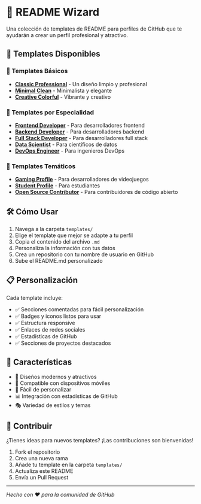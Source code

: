 # 🎨 README Wizard

Una colección de templates de README para perfiles de GitHub que te ayudarán a crear un perfil profesional y atractivo.

## 📁 Templates Disponibles

### 🚀 Templates Básicos
- **[Classic Professional](./templates/classic-professional.md)** - Un diseño limpio y profesional
- **[Minimal Clean](./templates/minimal-clean.md)** - Minimalista y elegante
- **[Creative Colorful](./templates/creative-colorful.md)** - Vibrante y creativo

### 💼 Templates por Especialidad
- **[Frontend Developer](./templates/frontend-developer.md)** - Para desarrolladores frontend
- **[Backend Developer](./templates/backend-developer.md)** - Para desarrolladores backend
- **[Full Stack Developer](./templates/fullstack-developer.md)** - Para desarrolladores full stack
- **[Data Scientist](./templates/data-scientist.md)** - Para científicos de datos
- **[DevOps Engineer](./templates/devops-engineer.md)** - Para ingenieros DevOps

### 🎯 Templates Temáticos
- **[Gaming Profile](./templates/gaming-profile.md)** - Para desarrolladores de videojuegos
- **[Student Profile](./templates/student-profile.md)** - Para estudiantes
- **[Open Source Contributor](./templates/opensource-contributor.md)** - Para contribuidores de código abierto

## 🛠️ Cómo Usar

1. Navega a la carpeta `templates/`
2. Elige el template que mejor se adapte a tu perfil
3. Copia el contenido del archivo `.md`
4. Personaliza la información con tus datos
5. Crea un repositorio con tu nombre de usuario en GitHub
6. Sube el README.md personalizado

## 📋 Personalización

Cada template incluye:
- ✅ Secciones comentadas para fácil personalización
- ✅ Badges y iconos listos para usar
- ✅ Estructura responsive
- ✅ Enlaces de redes sociales
- ✅ Estadísticas de GitHub
- ✅ Secciones de proyectos destacados

## 🎨 Características

- 🌟 Diseños modernos y atractivos
- 📱 Compatible con dispositivos móviles
- 🔧 Fácil de personalizar
- 📊 Integración con estadísticas de GitHub
- 🎭 Variedad de estilos y temas

## 🤝 Contribuir

¿Tienes ideas para nuevos templates? ¡Las contribuciones son bienvenidas!

1. Fork el repositorio
2. Crea una nueva rama
3. Añade tu template en la carpeta `templates/`
4. Actualiza este README
5. Envía un Pull Request

---

*Hecho con ❤️ para la comunidad de GitHub*
